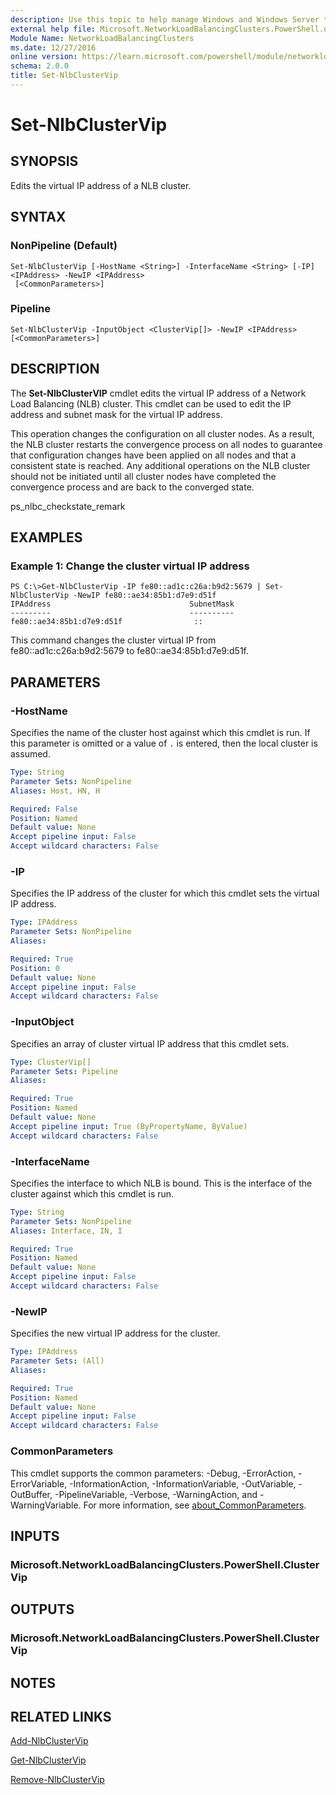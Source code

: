 ```yaml
---
description: Use this topic to help manage Windows and Windows Server technologies with Windows PowerShell.
external help file: Microsoft.NetworkLoadBalancingClusters.PowerShell.dll-Help.xml
Module Name: NetworkLoadBalancingClusters
ms.date: 12/27/2016
online version: https://learn.microsoft.com/powershell/module/networkloadbalancingclusters/set-nlbclustervip?view=windowsserver2016-ps&wt.mc_id=ps-gethelp
schema: 2.0.0
title: Set-NlbClusterVip
---
```


# Set-NlbClusterVip

## SYNOPSIS
Edits the virtual IP address of a NLB cluster.

## SYNTAX

### NonPipeline (Default)
```
Set-NlbClusterVip [-HostName <String>] -InterfaceName <String> [-IP] <IPAddress> -NewIP <IPAddress>
 [<CommonParameters>]
```

### Pipeline
```
Set-NlbClusterVip -InputObject <ClusterVip[]> -NewIP <IPAddress> [<CommonParameters>]
```

## DESCRIPTION
The **Set-NlbClusterVIP** cmdlet edits the virtual IP address of a Network Load Balancing (NLB) cluster.
This cmdlet can be used to edit the IP address and subnet mask for the virtual IP address.

This operation changes the configuration on all cluster nodes.
As a result, the NLB cluster restarts the convergence process on all nodes to guarantee that configuration changes have been applied on all nodes and that a consistent state is reached.
Any additional operations on the NLB cluster should not be initiated until all cluster nodes have completed the convergence process and are back to the converged state.

ps_nlbc_checkstate_remark

## EXAMPLES

### Example 1: Change the cluster virtual IP address
```
PS C:\>Get-NlbClusterVip -IP fe80::ad1c:c26a:b9d2:5679 | Set-NlbClusterVip -NewIP fe80::ae34:85b1:d7e9:d51f
IPAddress                               SubnetMask 
---------                               ---------- 
fe80::ae34:85b1:d7e9:d51f                ::
```

This command changes the cluster virtual IP from fe80::ad1c:c26a:b9d2:5679 to fe80::ae34:85b1:d7e9:d51f.

## PARAMETERS

### -HostName
Specifies the name of the cluster host against which this cmdlet is run.
If this parameter is omitted or a value of `.` is entered, then the local cluster is assumed.

```yaml
Type: String
Parameter Sets: NonPipeline
Aliases: Host, HN, H

Required: False
Position: Named
Default value: None
Accept pipeline input: False
Accept wildcard characters: False
```

### -IP
Specifies the IP address of the cluster for which this cmdlet sets the virtual IP address.

```yaml
Type: IPAddress
Parameter Sets: NonPipeline
Aliases: 

Required: True
Position: 0
Default value: None
Accept pipeline input: False
Accept wildcard characters: False
```

### -InputObject
Specifies an array of cluster virtual IP address that this cmdlet sets.

```yaml
Type: ClusterVip[]
Parameter Sets: Pipeline
Aliases: 

Required: True
Position: Named
Default value: None
Accept pipeline input: True (ByPropertyName, ByValue)
Accept wildcard characters: False
```

### -InterfaceName
Specifies the interface to which NLB is bound.
This is the interface of the cluster against which this cmdlet is run.

```yaml
Type: String
Parameter Sets: NonPipeline
Aliases: Interface, IN, I

Required: True
Position: Named
Default value: None
Accept pipeline input: False
Accept wildcard characters: False
```

### -NewIP
Specifies the new virtual IP address for the cluster.

```yaml
Type: IPAddress
Parameter Sets: (All)
Aliases: 

Required: True
Position: Named
Default value: None
Accept pipeline input: False
Accept wildcard characters: False
```

### CommonParameters
This cmdlet supports the common parameters: -Debug, -ErrorAction, -ErrorVariable, -InformationAction, -InformationVariable, -OutVariable, -OutBuffer, -PipelineVariable, -Verbose, -WarningAction, and -WarningVariable. For more information, see [about_CommonParameters](https://go.microsoft.com/fwlink/?LinkID=113216).

## INPUTS

### Microsoft.NetworkLoadBalancingClusters.PowerShell.ClusterVip

## OUTPUTS

### Microsoft.NetworkLoadBalancingClusters.PowerShell.ClusterVip

## NOTES

## RELATED LINKS

[Add-NlbClusterVip](./Add-NlbClusterVip.md)

[Get-NlbClusterVip](./Get-NlbClusterVip.md)

[Remove-NlbClusterVip](./Remove-NlbClusterVip.md)


